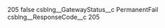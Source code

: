 <?xml version="1.0" encoding="UTF-8"?>
<CustomMetadata xmlns="http://soap.sforce.com/2006/04/metadata" xmlns:xsi="http://www.w3.org/2001/XMLSchema-instance" xmlns:xsd="http://www.w3.org/2001/XMLSchema">
    <label>205</label>
    <protected>false</protected>
    <values>
        <field>csblng__GatewayStatus__c</field>
        <value xsi:type="xsd:string">PermanentFail</value>
    </values>
    <values>
        <field>csblng__ResponseCode__c</field>
        <value xsi:type="xsd:string">205</value>
    </values>
</CustomMetadata>
